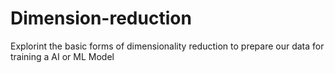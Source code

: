 # Dimension-reduction
Explorint the basic forms of dimensionality reduction to prepare our data for training a AI or ML Model 

